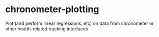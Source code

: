# chronometer-plotting
Plot (and perform linear regressions, etc) on data from chronometer or other health-related tracking interfaces
